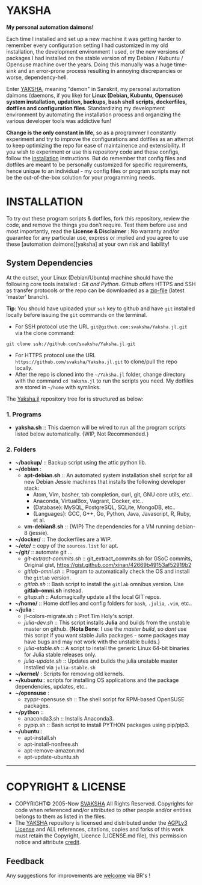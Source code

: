 # YAKSHA
__My personal automation daimons!__

Each time I installed and set up a new machine it was getting harder to remember every configuration setting I had customized in my old installation, the development environment I used, or the new versions of packages I had installed on the stable version of my Debian / Kubuntu / Opensuse machine over the years. Doing this manually was a huge time-sink and an error-prone process resulting in annoying discrepancies or worse, dependency-hell. 

Enter [YAKSHA][Yaksha.jl], meaning "demon" in Sanskrit, my personal automation daimons (daemons, if you like) for __Linux (Debian, Kubuntu, Opensuse) system installation, updation, backups, bash shell scripts, dockerfiles, dotfiles and configuration files__. Standardizing my development environment by automating the installation process and organizing the various developer tools was addictive fun!

__Change is the only constant in life__, so as a programmer I constantly experiment and try to improve the configurations and dotfiles as an attempt to keep optimizing the repo for ease of maintainence and extensibility. If you wish to experiment or use this repository code and these configs, follow the [installation](https://github.com/svaksha/yaksha#installation) instructions. But do remember that config files and dotfiles are meant to be personally customized for specific requirements, hence unique to an individual - my config files or program scripts may not be the out-of-the-box solution for your programming needs.

 [Yaksha.jl]: http://svaksha.github.io/Yaksha.jl "Yaksha"

# INSTALLATION 
To try out these program scripts & dotfiles, fork this repository, review the code, and remove the things you don’t require. Test them before use and most importantly, read the __License & Disclaimer__ : No warranty and/or guarantee for any particular use, express or implied and you agree to use these [automation daimons][yaksha] at your own risk and liability! 

## System Dependencies
At the outset, your Linux (Debian/Ubuntu) machine should have the following core tools installed : _Git and Python_. Github offers HTTPS and SSH as transfer protocols or the repo can be downloaded as a [zip-file][download] (latest 'master' branch). 

__Tip__: You should have uploaded your `ssh` key to github and have `git` installed locally before issuing the `git` commands on the terminal.

+ For SSH protocol use the URL `git@github.com:svaksha/Yaksha.jl.git` via the clone command:

```
git clone ssh://github.com/svaksha/Yaksha.jl.git
```
+ For HTTPS protocol use the URL `https://github.com/svaksha/Yaksha.jl.git` to clone/pull the repo locally.
+ After the repo is cloned into the `~/Yaksha.jl` folder, change directory with the command `cd Yaksha.jl` to run the scripts you need. My dotfiles are stored in `~/home` with symlinks.

The [Yaksha.jl][Yaksha.jl] repository tree for is structured as below: 

### 1. Programs

+ __yaksha.sh__ :: This daemon will be wired to run all the program scripts listed below automatically. {WIP, Not Recommended.}

### 2. Folders
+ __~/backup/__ :: Backup script using the attic python lib.
+ __~/debian__ : 
    + __apt-debian.sh__ :: An automated system installation shell script for all new Debian Jessie machines that installs the following developer stack: 
        * Atom, Vim, basher, tab completion, curl, git, GNU core utils, etc..
        * Anaconda, VirtualBox, Vagrant, Docker, etc..
        * {Database}: MySQL, PostgreSQL, SQLite, MongoDB, etc..
        * {Languages}: GCC, G++, Go, Python, Java, Javascript, R, Ruby, et al.
    + __vm-debian8.sh__ :: {WIP} The dependencies for a VM running debian-8 (jessie).
+ __~/docker/__ :: The dockerfiles are a WIP.
+ __~/etc/__ :: copy of the `sources.list` for apt.
+ __~/git/__ :: automate git ...
    + _git-extract-commits.sh_ :: git_extract_commits.sh for GSoC commits, Original gist, https://gist.github.com/xinan/42669b49153af52919b2
    + _gitlab-omni.sh_ :: Program to automatically check the OS and install the `gitlab` version.
    + _gitlab.sh_ :: Bash script to install the `gitlab` omnibus version. Use __gitlab-omni.sh__ instead.
    + _gitup.sh_ :: Automagically update all the local GIT repos.
+ __~/home/__ :: Home dotfiles and config folders for `bash`, `.julia`, `.vim`, etc..
+ __~/julia__ :
    + jl-colors-migrate.sh :: Prof.Tim Holy's script.
    + _julia-dev.sh_ :: This script installs __Julia__ and builds from the unstable master on github. {__Nota Bene__: I use the _master build_, so _dont_ use this script if you want stable Julia packages - some packages may have bugs and may not work with the unstable builds.}
    + _julia-stable.sh_ :: A script to install the generic Linux 64-bit binaries for Julia stable releases only. 
    + _julia-update.sh_ :: Updates and builds the julia unstable master installed via `julia-stable.sh`
+ __~/kernel/__ : Scripts for removing old kernels. 
+ __~/kubuntu__:: scripts for installing OS applications and the package dependencies, updates, etc..
+ __~/opensuse__ :
    + zyppr-opensuse.sh :: The shell script for RPM-based OpenSUSE packages.
+ __~/python__ :: 
    + anaconda3.sh :: Installs Anaconda3.
    + pypip.sh :: Bash script to install PYTHON packages using pip/pip3.
+ __~/ubuntu__::
    + apt-install.sh
    + apt-install-nonfree.sh
    + apt-remove-amazon.md
    + apt-update-ubuntu.sh

 [download]: https://github.com/svaksha/Yaksha.jl/archive/master.zip "download"

----

# COPYRIGHT & LICENSE
+ COPYRIGHT© 2005-Now [SVAKSHA](http://svaksha.com/pages/Bio) All Rights Reserved. Copyrights for code when referenced and/or attributed to other people and/or entities belongs to them as listed in the files. 
+ The [YAKSHA][Yaksha.jl] repository is licensed and distributed under the [AGPLv3 License](http://www.gnu.org/licenses/agpl-3.0.html) and ALL references, citations, copies and forks of this work must retain the Copyright, Licence (LICENSE.md file), this permission notice and attribute [credit](https://en.wikipedia.org/wiki/Creative_Commons_license#Attribution).

## Feedback
Any suggestions for improvements are [welcome](https://github.com/svaksha/Yaksha.jl/issues) via BR's !

